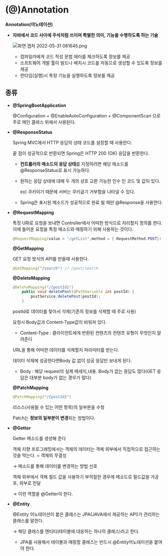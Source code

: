 # (@)Annotation

**Annotation(어노테이션)**

- **자바에서 코드 사이에 주석처럼 쓰이며 특별한 의미, 기능을 수행하도록 하는 기술**

  ![화면 캡처 2022-05-31 081645.png](https://s3-us-west-2.amazonaws.com/secure.notion-static.com/2d806963-ab3a-46d7-a60e-87f5d0e63fa8/%ED%99%94%EB%A9%B4_%EC%BA%A1%EC%B2%98_2022-05-31_081645.png)

  - 컴파일러에게 코드 작성 문법 에러를 체크하도록 정보를 제공
  - 소프트웨어 개발 툴이 빌드나 배치시 코드를 자동으로 생성할 수 있도록 정보를 제공
  - 런타임(실행)시 특정 기능을 실행하도록 정보를 제공

## 종류

- **@SpringBootApplication**

  @Configuration + @EnableAutoConfiguration + @ComponentScan 으로 주로 메인 클래스 위에서 사용된다.

  

- **@ResponseStatus**

  

  Spring MVC에서 HTTP 응답의 상태 코드를 설정할 때 사용한다.

  끝 점이 성공적으로 반환되면 Spring은 HTTP 200 (OK)  응답을 반환한다.

  - **컨트롤러의 메소드의 응답 상태**를 지정하려면 해당 메소드를 @ResponseStatus로 표시 가능하다.

  - 원하는 응답 상태에 대해 두 개의 상호 교환 가능한 인수 인 코드 및 값이 있다.

    ex) 쿠키이기 때문에 서버는 쿠키굽기 거부함을 나타낼 수 있다.

  - Spring은 표시된 메소드가 성공적으로 완료 될 때만 @Response을 사용한다.

- **@RequestMapping**

  특정 URI로 요청을 보내면 Controller에서 어떠한 방식으로 처리할지 정의를 한다. 이때 들어온 요청을 특정 메소드와 매핑하기 위해 사용하는 것이다.

  ```java
  @RequestMapping(value = "/getList",method = { RequestMethod.POST})
  ```

  **@GetMapping**

  GET 요청 방식의 API를 만들때 사용한다.

  ```java
  @GetMapping("/search") // /post/search
  ```

  **@DeleteMapping**

  ```java
  @DeleteMapping("/{postId}") 
      public void deletePost(@PathVariable int postId) {
          postService.deletePost(postId);
      }
  ```

  postId로 데이터를 찾아서 삭제(기존의 정보를 삭제할 때 주로 사용)

  요청시  Body값과 Content-Type값이 비워져 있다.

  - Content-Type : 클라이언트에게 반환된 컨텐츠의 컨텐프 유형이 무엇인지 알려준다

  URL을 통해 어떠한 데이터를 삭제할지 파라미터를 받는다.

  데이터 삭제에 성공한다면Body 값 없이 성공 응답만 보내게 된다.

  - Body : 해당 request의 실제 메세지,내용. Body가 없는 응답도 많다(GET 응답은 대부분 body가 없는 경우가 많다)

  **@PatchMapping**

  ```java
  @PatchMapping("/{postId}")
  ```

  리소스(사용될 수 있는 어떤 항목)의 일부분을 수정

  Patch는 **정보의 일부분이 변경**되는 방법이다.

- **@Getter**

  Getter 메소드를 생성해 준다

  객체 지향 프로그래밍에서는 객체의 데이터는 객체 외부에서 직접적으로 접근하는 것을 막는다. = 객체의 무결성

  → 메소드를 통해 데이터를 변경하는 방법 선호

  객체 외부에서 객체 필드 값을 사용하기 부적절한 경우에 메소드로 필드값을 가공 후, 외부로 전달

  → 이런 역할을 @Getter이 한다.

- **@Entity**

  @Entity 어노테이션이 붙은 클래스는 JPA(JAVA에서 제공하는 API)가 관리하는 클래스를 말한다.

  → 해당 클래스를 엔티티(테이블에 대응하는 하나의 클래스)라고 한다.

  - JPA를 사용해서 테이블과 매핑할 클래스는 반드시 @Entity어노테이션을 붙여야 한다.